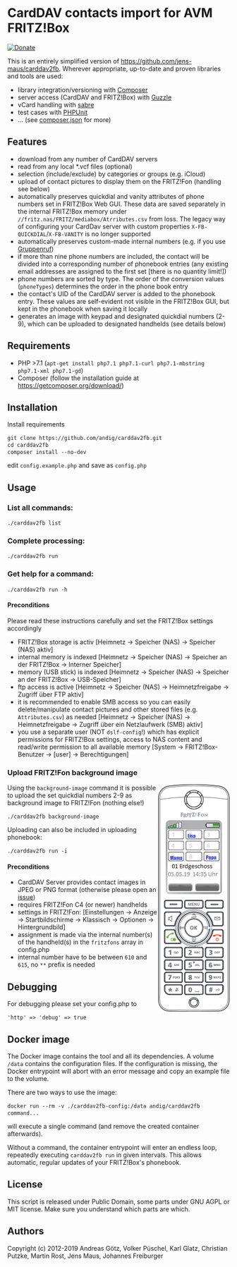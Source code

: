 # CardDAV contacts import for AVM FRITZ!Box
[![Donate](https://img.shields.io/badge/Donate-PayPal-green.svg)](https://www.paypal.com/cgi-bin/webscr?cmd=_s-xclick&hosted_button_id=BB3W3WH7GVSNW)

This is an entirely simplified version of https://github.com/jens-maus/carddav2fb.
Wherever appropriate, up-to-date and proven libraries and tools are used:
 * library integration/versioning with [Composer](https://getcomposer.org/)
 * server access (CardDAV and FRITZ!Box) with [Guzzle](http://docs.guzzlephp.org/en/stable/overview.html)
 * vCard handling with [sabre](http://sabre.io/vobject/vcard/)
 * test cases with [PHPUnit](https://phpunit.de/)
 * ... (see [composer.json](https://github.com/andig/carddav2fb/blob/master/composer.json) for more)

## Features

  * download from any number of CardDAV servers
  * read from any local *.vcf files (optional)
  * selection (include/exclude) by categories or groups (e.g. iCloud)
  * upload of contact pictures to display them on the FRITZ!Fon (handling see below)
  * automatically preserves quickdial and vanity attributes of phone numbers set in FRITZ!Box Web GUI. These data are saved separately in the internal FRITZ!Box memory under `//fritz.nas/FRITZ/mediabox/Atrributes.csv` from loss.
  The legacy way of configuring your CardDav server with custom properties `X-FB-QUICKDIAL`/`X-FB-VANITY` is no longer supported
  * automatically preserves custom-made internal numbers (e.g. if you use [Gruppenruf](https://avm.de/service/fritzbox/fritzbox-7490/wissensdatenbank/publication/show/1148_Interne-Rufgruppe-in-FRITZ-Box-einrichten-Gruppenruf/))
  * if more than nine phone numbers are included, the contact will be divided into a corresponding number of phonebook entries (any existing email addresses are assigned to the first set [there is no quantity limit!])
  * phone numbers are sorted by type. The order of the conversion values (`phoneTypes`) determines the order in the phone book entry
  * the contact's UID of the CardDAV server is added to the phonebook entry. These values are self-evident not visible in the FRITZ!Box GUI, but kept in the phonebook when saving it locally
  * generates an image with keypad and designated quickdial numbers (2-9), which can be uploaded to designated handhelds (see details below)

## Requirements

  * PHP >7.1 (`apt-get install php7.1 php7.1-curl php7.1-mbstring php7.1-xml php7.1-gd`)
  * Composer (follow the installation guide at https://getcomposer.org/download/)

## Installation

Install requirements

    git clone https://github.com/andig/carddav2fb.git
    cd carddav2fb
    composer install --no-dev

edit `config.example.php` and save as `config.php`

## Usage

### List all commands:

    ./carddav2fb list

### Complete processing:

    ./carddav2fb run

### Get help for a command:

    ./carddav2fb run -h

#### Preconditions

Please read these instructions carefully and set the FRITZ!Box settings accordingly

  * FRITZ!Box storage is activ [Heimnetz -> Speicher (NAS) -> Speicher (NAS) aktiv]
  * internal memory is indexed [Heimnetz -> Speicher (NAS) -> Speicher an der FRITZ!Box -> Interner Speicher]
  * memory (USB stick) is indexed [Heimnetz -> Speicher (NAS) -> Speicher an der FRITZ!Box -> USB-Speicher]
  * ftp access is active [Heimnetz -> Speicher (NAS) -> Heimnetzfreigabe -> Zugriff über FTP aktiv]
  * it is recommended to enable SMB access so you can easily delete/manipulate contact pictures and other stored files (e.g. `Attributes.csv`) as needed [Heimnetz -> Speicher (NAS) -> Heimnetzfreigabe -> Zugriff über ein Netzlaufwerk (SMB) aktiv]
  * you use a separate user (NOT `dslf-config`!) which has explicit permissions for FRITZ!Box settings, access to NAS content and read/write permission to all available memory [System -> FRITZ!Box-Benutzer -> [user] -> Berechtigungen]

### Upload FRITZ!Fon background image

<img align="right" src="assets/fritzfon.png"/>

Using the `background-image` command it is possible to upload the set quickdial numbers 2-9 as background image to FRITZ!Fon (nothing else!)

    ./carddav2fb background-image

Uploading can also be included in uploading phonebook:

    ./carddav2fb run -i

#### Preconditions

  * CardDAV Server provides contact images in JPEG or PNG format (otherwise please open an [issue](https://github.com/andig/carddav2fb/issues))
  * requires FRITZ!Fon C4 (or newer) handhelds
  * settings in FRITZ!Fon: [Einstellungen -> Anzeige -> Startbildschirme -> Klassisch -> Optionen -> Hintergrundbild]
  * assignment is made via the internal number(s) of the handheld(s) in the `fritzfons` array in config.php
  * internal number have to be between `610` and `615`, no `**` prefix is needed

## Debugging

For debugging please set your config.php to

    'http' => 'debug' => true

## Docker image

The Docker image contains the tool and all its dependencies. A volume
`/data` contains the configuration files. If the configuration is
missing, the Docker entrypoint will abort with an error message and copy
an example file to the volume.

There are two ways to use the image:

    docker run --rm -v ./carddav2fb-config:/data andig/carddav2fb command...

will execute a single command (and remove the created container
afterwards).

Without a command, the container entrypoint will enter an endless loop,
repeatedly executing `carddav2fb run` in given intervals. This allows
automatic, regular updates of your FRITZ!Box's phonebook.


## License
This script is released under Public Domain, some parts under GNU AGPL or MIT license. Make sure you understand which parts are which.

## Authors
Copyright (c) 2012-2019 Andreas Götz, Volker Püschel, Karl Glatz, Christian Putzke, Martin Rost, Jens Maus, Johannes Freiburger
